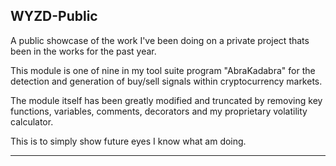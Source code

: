 WYZD-Public
-------------------------------------------------------------------------------------------------

A public showcase of the work I've been doing on a private project thats been in the works for the past year.

This module is one of nine in my tool suite program "AbraKadabra" for the detection and generation of buy/sell signals within cryptocurrency markets.

The module itself has been greatly modified and truncated by removing key functions, variables, comments, decorators and my proprietary volatility calculator.

This is to simply show future eyes I know what am doing. 

-------------------------------------------------------------------------------------------------
